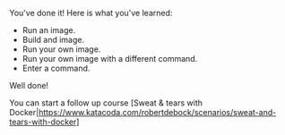 You've done it! Here is what you've learned:
- Run an image.
- Build and image.
- Run your own image.
- Run your own image with a different command.
- Enter a command.

Well done!

You can start a follow up course [Sweat & tears with Docker|https://www.katacoda.com/robertdebock/scenarios/sweat-and-tears-with-docker]
